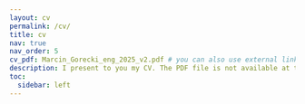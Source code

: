 ```yaml
---
layout: cv
permalink: /cv/
title: cv
nav: true
nav_order: 5
cv_pdf: Marcin_Gorecki_eng_2025_v2.pdf # you can also use external links here
description: I present to you my CV. The PDF file is not available at the moment. 
toc:
  sidebar: left
---
```

